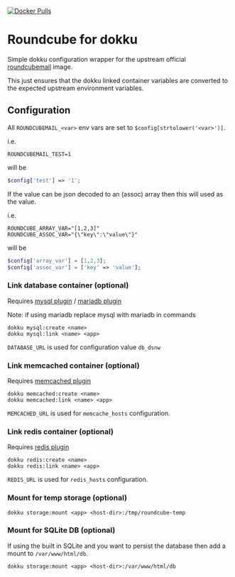 [![Docker Pulls](https://img.shields.io/docker/pulls/kingsquare/roundcube-dokku.svg)](https://hub.docker.com/r/kingsquare/roundcube-dokku/)

# Roundcube for dokku

Simple dokku configuration wrapper for the upstream official [roundcubemail](https://hub.docker.com/r/roundcube/roundcubemail) image.

This just ensures that the dokku linked container variables are converted to the expected upstream environment variables.

## Configuration

All `ROUNDCUBEMAIL_<var>` env vars are set to `$config[strtolower('<var>')]`. 

i.e.

````shell
ROUNDCUBEMAIL_TEST=1
````

will be 

````php
$config['test'] => '1';
````

If the value can be json decoded to an (assoc) array then this will used as the value.

i.e.

````shell
ROUNDCUBE_ARRAY_VAR="[1,2,3]"
ROUNDCUBE_ASSOC_VAR="{\"key\":\"value\"}"
````

will be 

````php
$config['array_var'] = [1,2,3];
$config['assoc_var'] = ['key' => 'value'];
````

### Link database container (optional)

Requires [mysql plugin](https://github.com/dokku/dokku-mysql) / [mariadb plugin](https://github.com/dokku/dokku-mariadb)

Note: if using mariadb replace mysql with mariadb in commands

    dokku mysql:create <name>
    dokku mysql:link <name> <app>

`DATABASE_URL` is used for configuration value `db_dsnw`

### Link memcached container (optional)

Requires [memcached plugin](https://github.com/dokku/dokku-memcached)

    dokku memcached:create <name>
    dokku memcached:link <name> <app>

`MEMCACHED_URL` is used for `memcache_hosts` configuration.

### Link redis container (optional)

Requires [redis plugin](https://github.com/dokku/dokku-redis)

    dokku redis:create <name>
    dokku redis:link <name> <app>

`REDIS_URL` is used for `redis_hosts` configuration.

### Mount for temp storage (optional)

    dokku storage:mount <app> <host-dir>:/tmp/roundcube-temp

### Mount for SQLite DB (optional)

If using the built in SQLite and you want to persist the database then add a mount to `/var/www/html/db`.

    dokku storage:mount <app> <host-dir>:/var/www/html/db
